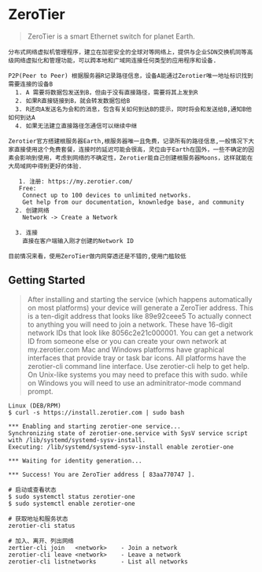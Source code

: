 # ZeroTier
> ZeroTier is a smart Ethernet switch for planet Earth.
```
分布式网络虚拟机管理程序，建立在加密安全的全球对等网络上，提供与企业SDN交换机同等高级网络虚拟化和管理功能，可以跨本地和广域网连接任何类型的应用程序和设备.

P2P(Peer to Peer) 根据服务器R记录路径信息，设备A能通过Zerotier唯一地址标识找到需要连接的设备B
  1. A 需要将数据包发送到B，但由于没有直接路径，需要将其上发到R
  2. 如果R直接链接到B，就会转发数据包给B
  3. R还向A发送名为会和的消息，包含有关如何到达B的提示，同时将会和发送给B,通知B他如何到达A
  4. 如果无法建立直接路径怎通信可以继续中继

Zerotier官方搭建根服务器Earth,根服务器唯一且免费，记录所有的路径信息,一般情况下大家直接使用这个免费套餐，连接时的延迟可能会很高，灵位由于Earth在国外，一些不确定的因素会影响到使用，考虑到网络的不确定性，Zerotier能自己创建根服务器Moons，这样就能在大局域网中得到更好的体验.
```

```
   1. 注册: https://my.zerotier.com/
   Free: 
    Connect up to 100 devices to unlimited networks.
    Get help from our documentation, knownledge base, and community
  2. 创建网络 
    Network -> Create a Network 

  3. 连接 
    直接在客户端输入刚才创建的Network ID 

目前情况来看，使用ZeroTier做内网穿透还是不错的,使用门槛较低
```

## Getting Started 
> After installing and starting the service (which happens automatically on most platforms) your device will generate a ZeroTier address. This is a ten-digit address that looks like 89e92ceee5
> To actually connect to anything you will need to join a network. These have 16-digit network IDs that look like 8056c2e21c000001. You can get a network ID from someone else or you can create your own network at my.zerotier.com
> Mac and Windows platforms have graphical interfaces that provide tray or task bar icons. All platforms have the zerotier-cli command line interface. Use zerotier-cli help to get help. On Unix-like systems you may need to preface this with sudo. while on Windows you will need to use an adminitrator-mode command prompt.
```
Linux (DEB/RPM)
$ curl -s https://install.zerotier.com | sudo bash 

*** Enabling and starting zerotier-one service...
Synchronizing state of zerotier-one.service with SysV service script with /lib/systemd/systemd-sysv-install.
Executing: /lib/systemd/systemd-sysv-install enable zerotier-one

*** Waiting for identity generation...

*** Success! You are ZeroTier address [ 83aa770747 ].

# 启动或查看状态
$ sudo systemctl status zerotier-one 
$ sudo systemctl enable zerotier-one 

# 获取地址和服务状态
zerotier-cli status 

# 加入、离开、列出网络 
zertier-cli join   <network>    - Join a network 
zerotier-cli leave <network>    - Leave a network
zerotier-cli listnetworks       - List all networks
```
